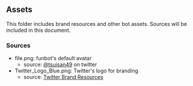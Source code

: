 ## Assets
This folder includes brand resources and other bot assets. Sources will be included in this document.

### Sources
- file.png: funbot's default avatar
  - source: [@tsuisan49](https://twitter.com/tsuisan49) on twitter
- Twitter_Logo_Blue.png: Twitter's logo for branding
  - source: [Twitter Brand Resources](https://about.twitter.com/en_us/company/brand-resources.html)